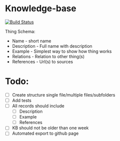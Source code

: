 Knowledge-base
==============

[![Build Status](https://travis-ci.org/elmariofredo/Knowledge.svg?branch=master)](https://travis-ci.org/elmariofredo/Knowledge)


Thing Schema:
 * Name - short name
 * Description - Full name with description
 * Example - Simplest way to show how thing works
 * Relations - Relation to other thing(s)
 * References - Url(s) to sources


# Todo:

- [ ] Create structure single file/multiple files/subfolders
- [ ] Add tests
 - [ ] All records should include
    - [ ] Description
    - [ ] Example
    - [ ] References
 - [ ] KB should not be older than one week
- [ ] Automated export to github page
